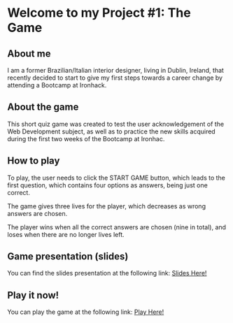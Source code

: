 ﻿# Welcome to my Project #1: The Game

## About me
I am a former Brazilian/Italian interior designer, living in Dublin, Ireland, that recently decided to start to give my first steps towards a career change by attending a Bootcamp at Ironhack.

## About the game
This short quiz game was created to test the user acknowledgement of the Web Development subject, as well as to practice the new skills acquired during the first two weeks of the Bootcamp at Ironhac.

## How to play
To play, the user needs to click the START GAME button, which leads to the first question, which contains four options as answers, being just one correct.

The game gives three lives for the player, which decreases as wrong answers are chosen.

The player wins when all the correct answers are chosen (nine in total), and loses when there are no longer lives left.

## Game presentation (slides)
You can find the slides presentation at the following link: [Slides Here!](https://docs.google.com/presentation/d/1v4SSWm-Q2Cdq7D6G-PRlsr2n79pAWQMufjMQcWGg2wc/edit?usp=sharing)
## Play it now!
You can play the game at the following link: [Play Here!](https://t-minini.github.io/project-one-game/)
